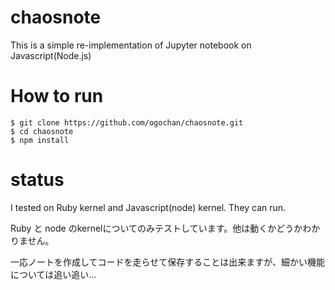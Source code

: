# chaosnote

This is a simple re-implementation of Jupyter notebook on Javascript(Node.js)

# How to run

```
$ git clone https://github.com/ogochan/chaosnote.git
$ cd chaosnote
$ npm install
```

# status

I tested on Ruby kernel and Javascript(node) kernel. They can run.

Ruby と node のkernelについてのみテストしています。他は動くかどうかわかりません。

一応ノートを作成してコードを走らせて保存することは出来ますが、細かい機能については追い追い...
